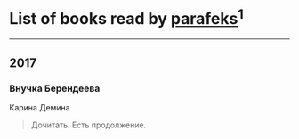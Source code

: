 # List of books read by [parafeks](http://vk.com/id16366623)<sup>1</sup>
---

## 2017

### Внучка Берендеева
Карина Демина
> Дочитать. Есть продолжение.



